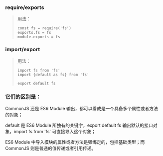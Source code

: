 ### require/exports

> 用法：
>
> ```text
> const fs = require('fs')
> exports.fs = fs
> module.exports = fs
> ```

### import/export

> 用法：
>
> ```text
> import fs from 'fs'
> import {default as fs} from 'fs'
> 
> export default fs
> ```



### 它们的区别是：

CommonJS 还是 ES6 Module 输出，都可以看成是一个具备多个属性或者方法的对象；

default 是 ES6 Module 所独有的关键字，export default fs 输出默认的接口对象，import fs from 'fs' 可直接导入这个对象；

ES6 Module 中导入模块的属性或者方法是强绑定的，包括基础类型；而 CommonJS 则是普通的值传递或者引用传递。